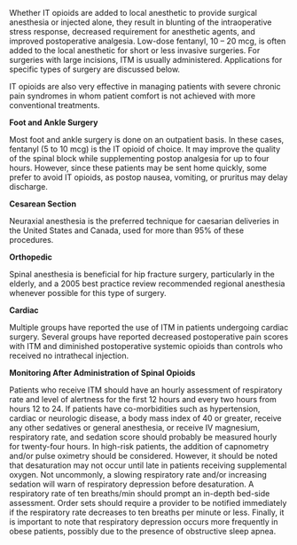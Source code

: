 Whether IT opioids are added to local anesthetic to provide surgical anesthesia or injected alone, they result in blunting of the intraoperative stress response, decreased requirement for anesthetic agents, and improved postoperative analgesia. Low-dose fentanyl, 10 – 20 mcg, is often added to the local anesthetic for short or less invasive surgeries. For surgeries with large incisions, ITM is usually administered. Applications for specific types of surgery are discussed below.

IT opioids are also very effective in managing patients with severe chronic pain syndromes in whom patient comfort is not achieved with more conventional treatments.

**Foot and Ankle Surgery**

Most foot and ankle surgery is done on an outpatient basis. In these cases, fentanyl (5 to 10 mcg) is the IT opioid of choice. It may improve the quality of the spinal block while supplementing postop analgesia for up to four hours. However, since these patients may be sent home quickly, some prefer to avoid IT opioids, as postop nausea, vomiting, or pruritus may delay discharge.

**Cesarean Section**

Neuraxial anesthesia is the preferred technique for caesarian deliveries in the United States and Canada, used for more than 95% of these procedures.

**Orthopedic**

Spinal anesthesia is beneficial for hip fracture surgery, particularly in the elderly, and a 2005 best practice review recommended regional anesthesia whenever possible for this type of surgery.

**Cardiac**

Multiple groups have reported the use of ITM in patients undergoing cardiac surgery. Several groups have reported decreased postoperative pain scores with ITM and diminished postoperative systemic opioids than controls who received no intrathecal injection.

**Monitoring After Administration of Spinal Opioids**

Patients who receive ITM should have an hourly assessment of respiratory rate and level of alertness for the first 12 hours and every two hours from hours 12 to 24. If patients have co-morbidities such as hypertension, cardiac or neurologic disease, a body mass index of 40 or greater, receive any other sedatives or general anesthesia, or receive IV magnesium, respiratory rate, and sedation score should probably be measured hourly for twenty-four hours. In high-risk patients, the addition of capnometry and/or pulse oximetry should be considered. However, it should be noted that desaturation may not occur until late in patients receiving supplemental oxygen. Not uncommonly, a slowing respiratory rate and/or increasing sedation will warn of respiratory depression before desaturation. A respiratory rate of ten breaths/min should prompt an in-depth bed-side assessment. Order sets should require a provider to be notified immediately if the respiratory rate decreases to ten breaths per minute or less. Finally, it is important to note that respiratory depression occurs more frequently in obese patients, possibly due to the presence of obstructive sleep apnea.